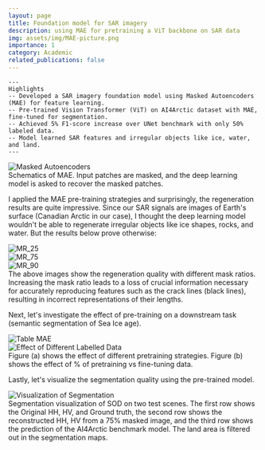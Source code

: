 ```yaml
---
layout: page
title: Foundation model for SAR imagery
description: using MAE for pretraining a ViT backbone on SAR data
img: assets/img/MAE-picture.png
importance: 1
category: Academic
related_publications: false
---
```


    ---
    Highlights
    -- Developed a SAR imagery foundation model using Masked Autoencoders (MAE) for feature learning.
    -- Pre-trained Vision Transformer (ViT) on AI4Arctic dataset with MAE, fine-tuned for segmentation.
    -- Achieved 5% F1-score increase over UNet benchmark with only 50% labeled data.
    -- Model learned SAR features and irregular objects like ice, water, and land.
    ---

<div class="project-gallery row text-center">
    <div class="col-sm mt-3 mt-md-0">
        <img src="{{ '/assets/img/masked_autoencoders.png' | relative_url }}" alt="Masked Autoencoders" data-title="Schematics of MAE" class="img-fluid rounded z-depth-1">
    </div>
</div>
<div class="caption">
    Schematics of MAE. Input patches are masked, and the deep learning model is asked to recover the masked patches.
</div>

<p>
I applied the MAE pre-training strategies and surprisingly, the regeneration results are quite impressive. Since our SAR signals are images of Earth's surface (Canadian Arctic in our case), I thought the deep learning model wouldn't be able to regenerate irregular objects like ice shapes, rocks, and water. But the results below prove otherwise:
</p>

<div class="project-gallery row text-center">
    <div class="col-sm-8 mt-3 mt-md-0">
        <img src="{{ '/assets/img/MR_25.png' | relative_url }}" alt="MR_25" data-title="Mask Ratio 25%" class="img-fluid rounded z-depth-1">
    </div>
    <div class="col-sm-8 mt-3 mt-md-0">
        <img src="{{ '/assets/img/MR_75.png' | relative_url }}" alt="MR_75" data-title="Mask Ratio 75%" class="img-fluid rounded z-depth-1">
    </div>
    <div class="col-sm-8 mt-3 mt-md-0">
        <img src="{{ '/assets/img/MR_90.png' | relative_url }}" alt="MR_90" data-title="Mask Ratio 90%" class="img-fluid rounded z-depth-1">
    </div>
</div>
<div class="caption">
    The above images show the regeneration quality with different mask ratios. Increasing the mask ratio leads to a loss of crucial information necessary for accurately reproducing features such as the crack lines (black lines), resulting in incorrect representations of their lengths.
</div>

<p>
Next, let's investigate the effect of pre-training on a downstream task (semantic segmentation of Sea Ice age).
</p>

<div class="project-gallery row justify-content-sm-center">
    <div class="col-sm-6 mt-3 mt-md-0">
        <img src="{{ '/assets/img/Table_MAE.png' | relative_url }}" alt="Table MAE" data-title="Effect of Pretraining Strategies" class="img-fluid rounded z-depth-1">
    </div>
    <div class="col-sm-6 mt-3 mt-md-0">
        <img src="{{ '/assets/img/table_mae2.png' | relative_url }}" alt="Effect of Different Labelled Data" data-title="Effect of Pretraining vs Fine-tuning Data" class="img-fluid rounded z-depth-1">
    </div>
</div>
<div class="caption">
    Figure (a) shows the effect of different pretraining strategies. Figure (b) shows the effect of % of pretraining vs fine-tuning data.
</div>

<p>
Lastly, let's visualize the segmentation quality using the pre-trained model.
</p>

<div class="project-gallery row justify-content-sm-center">
    <div class="col-sm mt-3 mt-md-0">
        <img src="{{ '/assets/img/viz_combined.png' | relative_url }}" alt="Visualization of Segmentation" data-title="Segmentation Visualization" class="img-fluid rounded z-depth-1">
    </div>
</div>
<div class="caption">
    Segmentation visualization of SOD on two test scenes. The first row shows the Original HH, HV, and Ground truth,
the second row shows the reconstructed HH, HV from a 75% masked image, and the third row shows the prediction of the AI4Arctic
benchmark model. The land area is filtered out in the segmentation maps.
</div>
